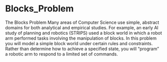 # Blocks_Problem
The Blocks Problem
Many areas of Computer Science use simple, abstract domains for both analytical and empirical studies.
For example, an early AI study of planning and robotics (STRIPS) used a block world in which a robot
arm performed tasks involving the manipulation of blocks.
In this problem you will model a simple block world under certain rules and constraints. Rather
than determine how to achieve a specified state, you will “program” a robotic arm to respond to a
limited set of commands.
